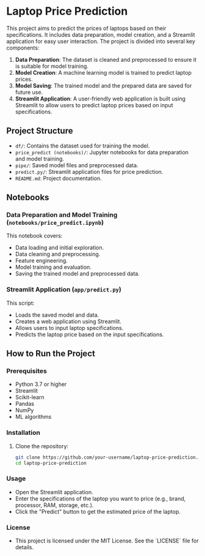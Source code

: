 
# Laptop Price Prediction

This project aims to predict the prices of laptops based on their specifications. It includes data preparation, model creation, and a Streamlit application for easy user interaction. The project is divided into several key components:

1. **Data Preparation**: The dataset is cleaned and preprocessed to ensure it is suitable for model training.
2. **Model Creation**: A machine learning model is trained to predict laptop prices.
3. **Model Saving**: The trained model and the prepared data are saved for future use.
4. **Streamlit Application**: A user-friendly web application is built using Streamlit to allow users to predict laptop prices based on input specifications.

## Project Structure

- `df/`: Contains the dataset used for training the model.
- `price_predict (notebooks)/`: Jupyter notebooks for data preparation and model training.
- `pipe/`: Saved model files and preprocessed data.
- `predict.py/`: Streamlit application files for price prediction.
- `README.md`: Project documentation.

## Notebooks

### Data Preparation and Model Training (`notebooks/price_predict.ipynb`)

This notebook covers:
- Data loading and initial exploration.
- Data cleaning and preprocessing.
- Feature engineering.
- Model training and evaluation.
- Saving the trained model and preprocessed data.

### Streamlit Application (`app/predict.py`)

This script:
- Loads the saved model and data.
- Creates a web application using Streamlit.
- Allows users to input laptop specifications.
- Predicts the laptop price based on the input specifications.

## How to Run the Project

### Prerequisites

- Python 3.7 or higher
- Streamlit
- Scikit-learn
- Pandas
- NumPy
- ML algorithms

### Installation

1. Clone the repository:
   ```sh
   git clone https://github.com/your-username/laptop-price-prediction.git
   cd laptop-price-prediction
### Usage
- Open the Streamlit application.
- Enter the specifications of the laptop you want to price (e.g., brand, processor, RAM, storage, etc.).
- Click the "Predict" button to get the estimated price of the laptop.


### License
- This project is licensed under the MIT License. See the ´LICENSE´ file for details.